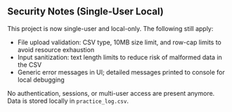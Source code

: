 ## Security Notes (Single‑User Local)

This project is now single-user and local-only. The following still apply:

- File upload validation: CSV type, 10MB size limit, and row-cap limits to avoid resource exhaustion
- Input sanitization: text length limits to reduce risk of malformed data in the CSV
- Generic error messages in UI; detailed messages printed to console for local debugging

No authentication, sessions, or multi-user access are present anymore. Data is stored locally in `practice_log.csv`.
